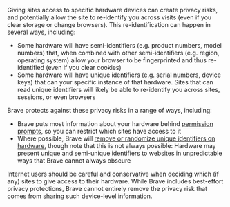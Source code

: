 Giving sites access to specific hardware devices can create privacy risks, and potentially allow the site to re-identify you across visits (even if you clear storage or change browsers). This re-identification can happen in several ways, including:

- Some hardware will have semi-identifiers (e.g. product numbers, model numbers) that, when combined with other semi-identifiers (e.g. region, operating system) allow your browser to be fingerprinted and thus re-identified (even if you clear cookies)
- Some hardware will have unique identifiers (e.g. serial numbers, device keys) that can your specific instance of that hardware. Sites that can read unique identifiers will likely be able to re-identify you across sites, sessions, or even browsers

Brave protects against these privacy risks in a range of ways, including:

- Brave puts most information about your hardware behind [permission prompts](https://brave.com/privacy-updates/8-grab-bag-2/#improved-web-permission-lifetimes), so you can restrict which sites have access to it
- Where possible, Brave will [remove or randomize unique identifiers on hardware](https://github.com/brave/brave-browser/issues/28146), though note that this is not always possible: Hardware may present unique and semi-unique identifiers to websites in unpredictable ways that Brave cannot always obscure

Internet users should be careful and conservative when deciding which (if any) sites to give access to their hardware. While Brave includes best-effort privacy protections, Brave cannot entirely remove the privacy risk that comes from sharing such device-level information.